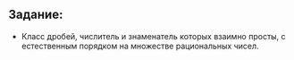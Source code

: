 ## Задание:
- Класс дробей, числитель и знаменатель которых взаимно просты, с естественным порядком на множестве рациональных чисел. 
